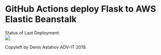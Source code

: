 # GitHub Actions deploy Flask to AWS Elastic Beanstalk



Status of Last Deployment:<br>
<img src="https://github.com/USERNAME/REPO/workflows/WORKFLOWNAME/badge.svg?branch=master"><br>



Copyleft by Denis Astahov ADV-IT 2019.
